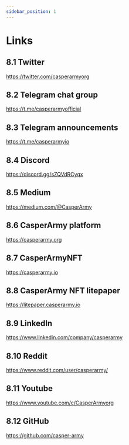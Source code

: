 ```yaml
---
sidebar_position: 1
---
```

# Links

## 8.1 Twitter
<a href="https://twitter.com/casperarmyorg">https://twitter.com/casperarmyorg</a>

## 8.2 Telegram chat group
<a href="https://t.me/casperarmyofficial">https://t.me/casperarmyofficial</a>

## 8.3 Telegram announcements
<a href="https://t.me/casperarmyio">https://t.me/casperarmyio</a>

## 8.4 Discord
<a href="https://discord.gg/sZQVdRCyqx">https://discord.gg/sZQVdRCyqx</a>

## 8.5 Medium
<a href="https://medium.com/@CasperArmy">https://medium.com/@CasperArmy</a>

## 8.6 CasperArmy platform
<a href="https://casperarmy.org">https://casperarmy.org</a>

## 8.7 CasperArmyNFT
<a href="https://casperarmy.io">https://casperarmy.io</a>

## 8.8 CasperArmy NFT litepaper
<a href="https://litepaper.casperarmy.io">https://litepaper.casperarmy.io</a>

## 8.9 LinkedIn
<a href="https://www.linkedin.com/company/casperarmy">https://www.linkedin.com/company/casperarmy</a>

## 8.10 Reddit
<a href="https://www.reddit.com/user/casperarmy/">https://www.reddit.com/user/casperarmy/</a>

## 8.11 Youtube
<a href="https://www.youtube.com/c/CasperArmyorg">https://www.youtube.com/c/CasperArmyorg</a>

## 8.12 GitHub
<a href="https://github.com/casper-army">https://github.com/casper-army</a>



